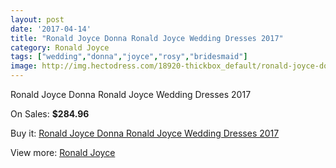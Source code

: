 ```yaml
---
layout: post
date: '2017-04-14'
title: "Ronald Joyce Donna Ronald Joyce Wedding Dresses 2017"
category: Ronald Joyce
tags: ["wedding","donna","joyce","rosy","bridesmaid"]
image: http://img.hectodress.com/18920-thickbox_default/ronald-joyce-donna-ronald-joyce-wedding-dresses-2012.jpg
---
```

Ronald Joyce Donna Ronald Joyce Wedding Dresses 2017

On Sales: **$284.96**
<a href="https://www.hectodress.com/ronald-joyce/8897-ronald-joyce-donna-ronald-joyce-wedding-dresses-2012.html"><amp-img layout="responsive" width="600" height="600" src="//img.hectodress.com/18920-thickbox_default/ronald-joyce-donna-ronald-joyce-wedding-dresses-2012.jpg" alt="Ronald Joyce Donna Ronald Joyce Wedding Dresses 2017 0" /></a>
<a href="https://www.hectodress.com/ronald-joyce/8897-ronald-joyce-donna-ronald-joyce-wedding-dresses-2012.html"><amp-img layout="responsive" width="600" height="600" src="//img.hectodress.com/18923-thickbox_default/ronald-joyce-donna-ronald-joyce-wedding-dresses-2012.jpg" alt="Ronald Joyce Donna Ronald Joyce Wedding Dresses 2017 1" /></a>
<a href="https://www.hectodress.com/ronald-joyce/8897-ronald-joyce-donna-ronald-joyce-wedding-dresses-2012.html"><amp-img layout="responsive" width="600" height="600" src="//img.hectodress.com/18922-thickbox_default/ronald-joyce-donna-ronald-joyce-wedding-dresses-2012.jpg" alt="Ronald Joyce Donna Ronald Joyce Wedding Dresses 2017 2" /></a>
<a href="https://www.hectodress.com/ronald-joyce/8897-ronald-joyce-donna-ronald-joyce-wedding-dresses-2012.html"><amp-img layout="responsive" width="600" height="600" src="//img.hectodress.com/18921-thickbox_default/ronald-joyce-donna-ronald-joyce-wedding-dresses-2012.jpg" alt="Ronald Joyce Donna Ronald Joyce Wedding Dresses 2017 3" /></a>

Buy it: [Ronald Joyce Donna Ronald Joyce Wedding Dresses 2017](https://www.hectodress.com/ronald-joyce/8897-ronald-joyce-donna-ronald-joyce-wedding-dresses-2012.html "Ronald Joyce Donna Ronald Joyce Wedding Dresses 2017")

View more: [Ronald Joyce](https://www.hectodress.com/149-ronald-joyce "Ronald Joyce")